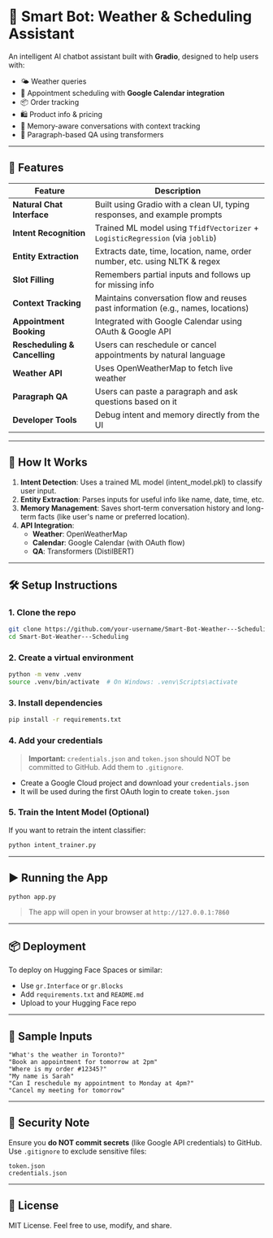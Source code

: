 
# 🤖 Smart Bot: Weather & Scheduling Assistant

An intelligent AI chatbot assistant built with **Gradio**, designed to help users with:

- 🌤️ Weather queries  
- 📅 Appointment scheduling with **Google Calendar integration**  
- 📦 Order tracking  
- 🛍️ Product info & pricing  
- 🧠 Memory-aware conversations with context tracking  
- 📖 Paragraph-based QA using transformers

---

## 🚀 Features

| Feature              | Description |
|----------------------|-------------|
| **Natural Chat Interface** | Built using Gradio with a clean UI, typing responses, and example prompts |
| **Intent Recognition**     | Trained ML model using `TfidfVectorizer` + `LogisticRegression` (via `joblib`) |
| **Entity Extraction**      | Extracts date, time, location, name, order number, etc. using NLTK & regex |
| **Slot Filling**           | Remembers partial inputs and follows up for missing info |
| **Context Tracking**       | Maintains conversation flow and reuses past information (e.g., names, locations) |
| **Appointment Booking**    | Integrated with Google Calendar using OAuth & Google API |
| **Rescheduling & Cancelling** | Users can reschedule or cancel appointments by natural language |
| **Weather API**            | Uses OpenWeatherMap to fetch live weather |
| **Paragraph QA**           | Users can paste a paragraph and ask questions based on it |
| **Developer Tools**        | Debug intent and memory directly from the UI |

---

## 🧠 How It Works

1. **Intent Detection**: Uses a trained ML model (intent_model.pkl) to classify user input.
2. **Entity Extraction**: Parses inputs for useful info like name, date, time, etc.
3. **Memory Management**: Saves short-term conversation history and long-term facts (like user's name or preferred location).
4. **API Integration**:
   - **Weather**: OpenWeatherMap
   - **Calendar**: Google Calendar (with OAuth flow)
   - **QA**: Transformers (DistilBERT)

---

## 🛠️ Setup Instructions

### 1. Clone the repo

```bash
git clone https://github.com/your-username/Smart-Bot-Weather---Scheduling.git
cd Smart-Bot-Weather---Scheduling
```

### 2. Create a virtual environment

```bash
python -m venv .venv
source .venv/bin/activate  # On Windows: .venv\Scripts\activate
```

### 3. Install dependencies

```bash
pip install -r requirements.txt
```

### 4. Add your credentials

> **Important:** `credentials.json` and `token.json` should NOT be committed to GitHub. Add them to `.gitignore`.

- Create a Google Cloud project and download your `credentials.json`
- It will be used during the first OAuth login to create `token.json`

### 5. Train the Intent Model (Optional)

If you want to retrain the intent classifier:

```bash
python intent_trainer.py
```

---

## ▶️ Running the App

```bash
python app.py
```

> The app will open in your browser at `http://127.0.0.1:7860`

---

## 📦 Deployment

To deploy on Hugging Face Spaces or similar:

- Use `gr.Interface` or `gr.Blocks`
- Add `requirements.txt` and `README.md`
- Upload to your Hugging Face repo

---

## 🧪 Sample Inputs

```plaintext
"What's the weather in Toronto?"
"Book an appointment for tomorrow at 2pm"
"Where is my order #12345?"
"My name is Sarah"
"Can I reschedule my appointment to Monday at 4pm?"
"Cancel my meeting for tomorrow"
```

---

## 🔐 Security Note

Ensure you **do NOT commit secrets** (like Google API credentials) to GitHub.  
Use `.gitignore` to exclude sensitive files:

```gitignore
token.json
credentials.json
```

---

## 📄 License

MIT License. Feel free to use, modify, and share.
